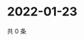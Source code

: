 # 2022-01-23

共 0 条

<!-- BEGIN WEIBO -->
<!-- 最后更新时间 Sun Jan 23 2022 17:10:31 GMT+0800 (China Standard Time) -->

<!-- END WEIBO -->
